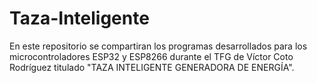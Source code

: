 # Taza-Inteligente

En este repositorio se compartiran los programas desarrollados para los microcontroladores ESP32 y ESP8266 durante el TFG de Víctor Coto Rodríguez titulado "TAZA INTELIGENTE GENERADORA DE ENERGÍA".
